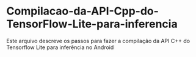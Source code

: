 # Compilacao-da-API-Cpp-do-TensorFlow-Lite-para-inferencia
Este arquivo descreve os passos para fazer a compilação da API C++ do Tensorflow Lite para inferência no Android
